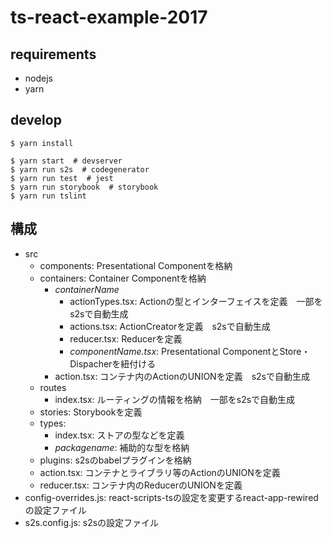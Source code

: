 # ts-react-example-2017

## requirements

- nodejs
- yarn


## develop

```
$ yarn install

$ yarn start  # devserver
$ yarn run s2s  # codegenerator
$ yarn run test  # jest
$ yarn run storybook  # storybook
$ yarn run tslint
```


## 構成

- src
  - components: Presentational Componentを格納
  - containers: Container Componentを格納
    - *containerName*
      - actionTypes.tsx: Actionの型とインターフェイスを定義　一部をs2sで自動生成
      - actions.tsx: ActionCreatorを定義　s2sで自動生成
      - reducer.tsx: Reducerを定義
      - *componentName.tsx*: Presentational ComponentとStore・Dispacherを紐付ける
    - action.tsx: コンテナ内のActionのUNIONを定義　s2sで自動生成
  - routes
    - index.tsx: ルーティングの情報を格納　一部をs2sで自動生成
  - stories: Storybookを定義
  - types:
    - index.tsx: ストアの型などを定義
    - *packagename*: 補助的な型を格納
  - plugins: s2sのbabelプラグインを格納
  - action.tsx: コンテナとライブラリ等のActionのUNIONを定義
  - reducer.tsx: コンテナ内のReducerのUNIONを定義
- config-overrides.js: react-scripts-tsの設定を変更するreact-app-rewiredの設定ファイル
- s2s.config.js: s2sの設定ファイル
